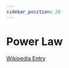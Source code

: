 ```yaml
---
sidebar_position: 20
---
```


# Power Law

[<icon icon="fa-brands fa-wikipedia" size="lg" /> Wikipedia Entry](https://en.wikipedia.org/wiki/Power_law)
